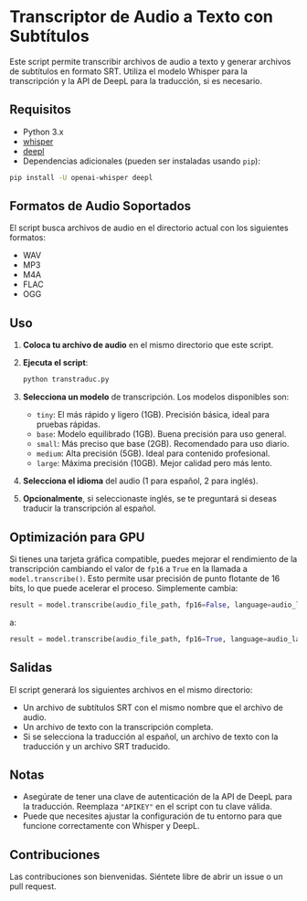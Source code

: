 # Transcriptor de Audio a Texto con Subtítulos

Este script permite transcribir archivos de audio a texto y generar archivos de subtítulos en formato SRT. Utiliza el modelo Whisper para la transcripción y la API de DeepL para la traducción, si es necesario.

## Requisitos

- Python 3.x
- [whisper](https://github.com/openai/whisper)
- [deepl](https://pypi.org/project/deepl/)
- Dependencias adicionales (pueden ser instaladas usando `pip`):

```bash
pip install -U openai-whisper deepl
```

## Formatos de Audio Soportados

El script busca archivos de audio en el directorio actual con los siguientes formatos:

- WAV
- MP3
- M4A
- FLAC
- OGG

## Uso

1. **Coloca tu archivo de audio** en el mismo directorio que este script.
2. **Ejecuta el script**:

   ```bash
   python transtraduc.py
   ```

3. **Selecciona un modelo** de transcripción. Los modelos disponibles son:
   - `tiny`: El más rápido y ligero (1GB). Precisión básica, ideal para pruebas rápidas.
   - `base`: Modelo equilibrado (1GB). Buena precisión para uso general.
   - `small`: Más preciso que base (2GB). Recomendado para uso diario.
   - `medium`: Alta precisión (5GB). Ideal para contenido profesional.
   - `large`: Máxima precisión (10GB). Mejor calidad pero más lento.

4. **Selecciona el idioma** del audio (1 para español, 2 para inglés).
5. **Opcionalmente**, si seleccionaste inglés, se te preguntará si deseas traducir la transcripción al español.

## Optimización para GPU

Si tienes una tarjeta gráfica compatible, puedes mejorar el rendimiento de la transcripción cambiando el valor de `fp16` a `True` en la llamada a `model.transcribe()`. Esto permite usar precisión de punto flotante de 16 bits, lo que puede acelerar el proceso. Simplemente cambia:

```python
result = model.transcribe(audio_file_path, fp16=False, language=audio_language)
```

a:

```python
result = model.transcribe(audio_file_path, fp16=True, language=audio_language)
```

## Salidas

El script generará los siguientes archivos en el mismo directorio:

- Un archivo de subtítulos SRT con el mismo nombre que el archivo de audio.
- Un archivo de texto con la transcripción completa.
- Si se selecciona la traducción al español, un archivo de texto con la traducción y un archivo SRT traducido.

## Notas

- Asegúrate de tener una clave de autenticación de la API de DeepL para la traducción. Reemplaza `"APIKEY"` en el script con tu clave válida.
- Puede que necesites ajustar la configuración de tu entorno para que funcione correctamente con Whisper y DeepL.

## Contribuciones

Las contribuciones son bienvenidas. Siéntete libre de abrir un issue o un pull request.